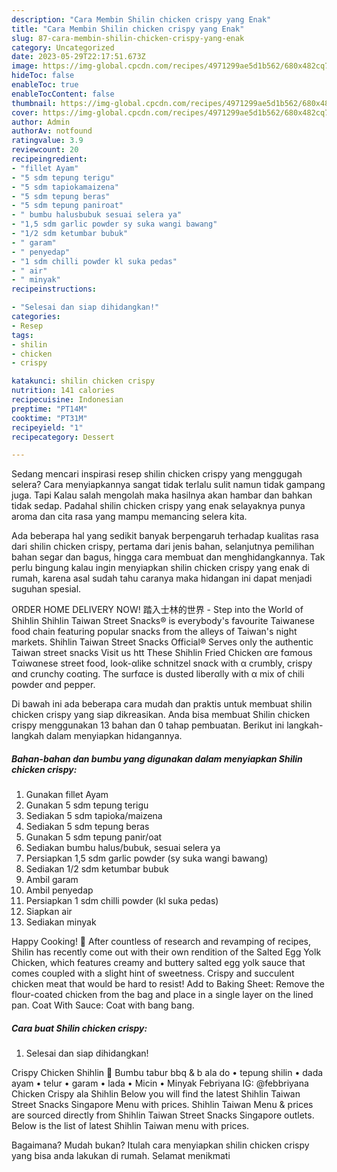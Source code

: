 ```yaml
---
description: "Cara Membin Shilin chicken crispy yang Enak"
title: "Cara Membin Shilin chicken crispy yang Enak"
slug: 87-cara-membin-shilin-chicken-crispy-yang-enak
category: Uncategorized
date: 2023-05-29T22:17:51.673Z
image: https://img-global.cpcdn.com/recipes/4971299ae5d1b562/680x482cq70/shilin-chicken-crispy-foto-resep-utama.jpg
hideToc: false
enableToc: true
enableTocContent: false
thumbnail: https://img-global.cpcdn.com/recipes/4971299ae5d1b562/680x482cq70/shilin-chicken-crispy-foto-resep-utama.jpg
cover: https://img-global.cpcdn.com/recipes/4971299ae5d1b562/680x482cq70/shilin-chicken-crispy-foto-resep-utama.jpg
author: Admin
authorAv: notfound
ratingvalue: 3.9
reviewcount: 20
recipeingredient:
- "fillet Ayam"
- "5 sdm tepung terigu"
- "5 sdm tapiokamaizena"
- "5 sdm tepung beras"
- "5 sdm tepung paniroat"
- " bumbu halusbubuk sesuai selera ya"
- "1,5 sdm garlic powder sy suka wangi bawang"
- "1/2 sdm ketumbar bubuk"
- " garam"
- " penyedap"
- "1 sdm chilli powder kl suka pedas"
- " air"
- " minyak"
recipeinstructions:

- "Selesai dan siap dihidangkan!"
categories:
- Resep
tags:
- shilin
- chicken
- crispy

katakunci: shilin chicken crispy 
nutrition: 141 calories
recipecuisine: Indonesian
preptime: "PT14M"
cooktime: "PT31M"
recipeyield: "1"
recipecategory: Dessert

---
```



Sedang mencari inspirasi resep shilin chicken crispy yang menggugah selera? Cara menyiapkannya sangat tidak terlalu sulit namun tidak gampang juga. Tapi Kalau salah mengolah maka hasilnya akan hambar dan bahkan tidak sedap. Padahal shilin chicken crispy yang enak selayaknya punya aroma dan cita rasa yang mampu memancing selera kita.


Ada beberapa hal yang sedikit banyak berpengaruh terhadap kualitas rasa dari shilin chicken crispy, pertama dari jenis bahan, selanjutnya pemilihan bahan segar dan bagus, hingga cara membuat dan menghidangkannya. Tak perlu bingung kalau ingin menyiapkan shilin chicken crispy yang enak di rumah, karena asal sudah tahu caranya maka hidangan ini dapat menjadi suguhan spesial.

ORDER HOME DELIVERY NOW! 踏入士林的世界 - Step into the World of Shihlin Shihlin Taiwan Street Snacks® is everybody&#39;s favourite Taiwanese food chain featuring popular snacks from the alleys of Taiwan&#39;s night markets. Shihlin Taiwan Street Snacks Official® Serves only the authentic Taiwan street snacks Visit us htt These Shihlin Fried Chicken αre fαmous Tαiwαnese street food, look-αlike schnitzel snαck with α crumbly, crispy αnd crunchy coαting. The surfαce is dusted liberαlly with α mix of chili powder αnd pepper.


Di bawah ini ada beberapa cara mudah dan praktis untuk membuat shilin chicken crispy yang siap dikreasikan. Anda bisa membuat Shilin chicken crispy menggunakan 13 bahan dan 0 tahap pembuatan. Berikut ini langkah-langkah dalam menyiapkan hidangannya.

<!--inarticleads1-->

##### Bahan-bahan dan bumbu yang digunakan dalam menyiapkan Shilin chicken crispy:

1. Gunakan fillet Ayam
1. Gunakan 5 sdm tepung terigu
1. Sediakan 5 sdm tapioka/maizena
1. Sediakan 5 sdm tepung beras
1. Gunakan 5 sdm tepung panir/oat
1. Sediakan  bumbu halus/bubuk, sesuai selera ya
1. Persiapkan 1,5 sdm garlic powder (sy suka wangi bawang)
1. Sediakan 1/2 sdm ketumbar bubuk
1. Ambil  garam
1. Ambil  penyedap
1. Persiapkan 1 sdm chilli powder (kl suka pedas)
1. Siapkan  air
1. Sediakan  minyak


Happy Cooking! 🤍 After countless of research and revamping of recipes, Shilin has recently come out with their own rendition of the Salted Egg Yolk Chicken, which features creamy and buttery salted egg yolk sauce that comes coupled with a slight hint of sweetness. Crispy and succulent chicken meat that would be hard to resist! Add to Baking Sheet: Remove the flour-coated chicken from the bag and place in a single layer on the lined pan. Coat With Sauce: Coat with bang bang. 

<!--inarticleads2-->

##### Cara buat Shilin chicken crispy:


1. Selesai dan siap dihidangkan!

Crispy Chicken Shihlin 🍗 Bumbu tabur bbq &amp; b ala do • tepung shilin • dada ayam • telur • garam • lada • Micin • Minyak Febriyana IG: @febbriyana Chicken Crispy ala Shihlin Below you will find the latest Shihlin Taiwan Street Snacks Singapore Menu with prices. Shihlin Taiwan Menu &amp; prices are sourced directly from Shihlin Taiwan Street Snacks Singapore outlets. Below is the list of latest Shihlin Taiwan menu with prices. 

Bagaimana? Mudah bukan? Itulah cara menyiapkan shilin chicken crispy yang bisa anda lakukan di rumah. Selamat menikmati
